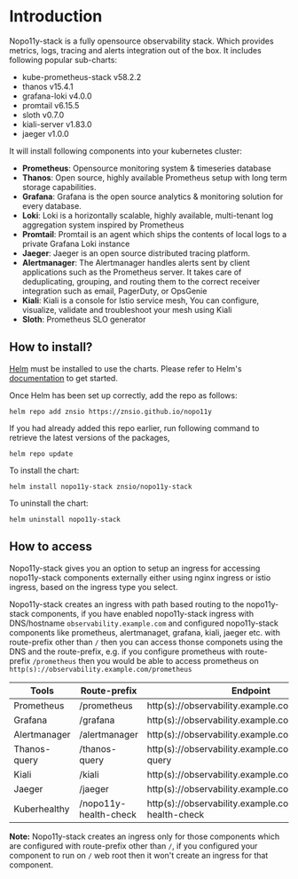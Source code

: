 # Introduction

Nopo11y-stack is a fully opensource observability stack. Which provides metrics, logs, tracing and alerts integration out of the box. It includes following popular sub-charts:

- kube-prometheus-stack v58.2.2
- thanos v15.4.1
- grafana-loki v4.0.0
- promtail v6.15.5
- sloth v0.7.0
- kiali-server v1.83.0
- jaeger v1.0.0

It will install following components into your kubernetes cluster:

- **Prometheus**: Opensource monitoring system & timeseries database
- **Thanos**: Open source, highly available Prometheus setup with long term storage capabilities.
- **Grafana**: Grafana is the open source analytics & monitoring solution for every database.
- **Loki**: Loki is a horizontally scalable, highly available, multi-tenant log aggregation system inspired by Prometheus
- **Promtail**: Promtail is an agent which ships the contents of local logs to a private Grafana Loki instance
- **Jaeger**: Jaeger is an open source distributed tracing platform.
- **Alertmanager**: The Alertmanager handles alerts sent by client applications such as the Prometheus server. It takes care of deduplicating, grouping, and routing them to the correct receiver integration such as email, PagerDuty, or OpsGenie
- **Kiali**: Kiali is a console for Istio service mesh, You can configure, visualize, validate and troubleshoot your mesh using Kiali
- **Sloth**: Prometheus SLO generator


## How to install?

[Helm](https://helm.sh) must be installed to use the charts. Please refer to
Helm's [documentation](https://helm.sh/docs) to get started.

Once Helm has been set up correctly, add the repo as follows:

    helm repo add znsio https://znsio.github.io/nopo11y

If you had already added this repo earlier, run following command to retrieve the latest versions of the packages,

    helm repo update

To install the chart:

    helm install nopo11y-stack znsio/nopo11y-stack

To uninstall the chart:

    helm uninstall nopo11y-stack

## How to access
Nopo11y-stack gives you an option to setup an ingress for accessing nopo11y-stack components externally either using nginx ingress or istio ingress, based on the ingress type you select. 

Nopo11y-stack creates an ingress with path based routing to the nopo11y-stack components, if you have enabled nopo11y-stack ingress with DNS/hostname ```observability.example.com``` and configured nopo11y-stack components like prometheus, alertmanaget, grafana, kiali, jaeger etc. with route-prefix other than ```/``` then you can access thonse componets using the DNS and the route-prefix, e.g. if you configure prometheus with route-prefix ```/prometheus``` then you would be able to access prometheus on ```http(s)://observability.example.com/prometheus```

|Tools |Route-prefix|Endpoint|
|-----------|------------|--------|
|Prometheus |/prometheus |http(s)://observability.example.com/prometheus |
|Grafana |/grafana |http(s)://observability.example.com/grafnan |
|Alertmanager |/alertmanager |http(s)://observability.example.com/alertmanager |
|Thanos-query |/thanos-query |http(s)://observability.example.com/thanos-query |
|Kiali |/kiali |http(s)://observability.example.com/kiali |
|Jaeger |/jaeger |http(s)://observability.example.com/jaeger |
|Kuberhealthy |/nopo11y-health-check |http(s)://observability.example.com/nopo11y-health-check |

**Note:** Nopo11y-stack creates an ingress only for those components which are configured with route-prefix other than ```/```, if you configured your component to run on ```/``` web root then it won't create an ingress for that component.